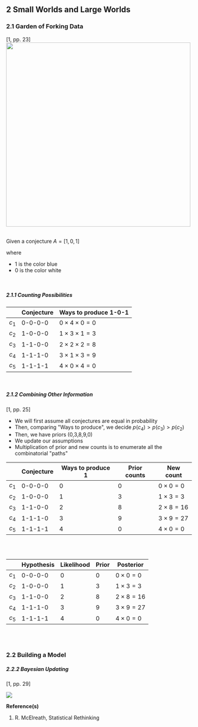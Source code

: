 ## 2 Small Worlds and Large Worlds

### 2.1 Garden of Forking Data

[1, pp. 23]
<img src="./fig-2.2.png" width="500"><br/><br/>

Given a conjecture $A = [1,0,1]$

where
- $1$ is the color blue
- $0$ is the color white

<br/>

##### 2.1.1 Counting Possibilities

|           |   Conjecture    |   Ways to produce  1-0-1  |
|-----------|-------------|-------------------------------|
|   $c_1$   |   0-0-0-0   |   $0 \times 4 \times 0 = 0$   |
|   $c_2$   |   1-0-0-0   |   $1 \times 3 \times 1 = 3$   |
|   $c_3$   |   1-1-0-0   |   $2 \times 2 \times 2 = 8$   |
|   $c_4$   |   1-1-1-0   |   $3 \times 1 \times 3 = 9$   |
|   $c_5$   |   1-1-1-1   |   $4 \times 0 \times 4 = 0$   |


<br/>

##### 2.1.2 Combining Other Information

[1, pp. 25]

- We will first assume all conjectures are equal in probability
- Then, comparing "Ways to produce", we decide $p(c_4) > p(c_3) > p(c_2)$
- Then, we have priors (0,3,8,9,0)
- We update our assumptions
- Multiplication of prior and new counts is to enumerate all the combinatorial "paths"

|| Conjecture | Ways to produce 1  | Prior counts | New count |    
|-|-|-|-|-|
| $c_1$ | 0-0-0-0 | $0$ | $0$ | $0 \times 0 =  0$ |
| $c_2$ | 1-0-0-0 | $1$ | $3$ | $1 \times 3 =  3$ |
| $c_3$ | 1-1-0-0 | $2$ | $8$ | $2 \times 8 = 16$ |
| $c_4$ | 1-1-1-0 | $3$ | $9$ | $3 \times 9 = 27$ |
| $c_5$ | 1-1-1-1 | $4$ | $0$ | $4 \times 0 =  0$ |

<br/><br/>

|| Hypothesis | Likelihood | Prior | Posterior |    
|-|-|-|-|-|
| $c_1$ | 0-0-0-0 | $0$ | $0$ | $0 \times 0 =  0$ |
| $c_2$ | 1-0-0-0 | $1$ | $3$ | $1 \times 3 =  3$ |
| $c_3$ | 1-1-0-0 | $2$ | $8$ | $2 \times 8 = 16$ |
| $c_4$ | 1-1-1-0 | $3$ | $9$ | $3 \times 9 = 27$ |
| $c_5$ | 1-1-1-1 | $4$ | $0$ | $4 \times 0 =  0$ |


<br/><br/>


### 2.2 Building a Model

##### 2.2.2 Bayesian Updating
[1, pp. 29]

<img src="./IMG_5135345A6617-1.jpeg" />

**Reference(s)**
1. R. McElreath, Statistical Rethinking